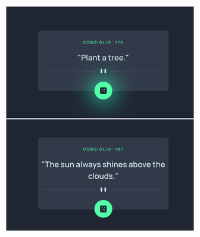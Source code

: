 ![Screenshot](./src/assets/images/screenshot1.png)
![Screenshot](./src/assets/images/screenshot2.png)
